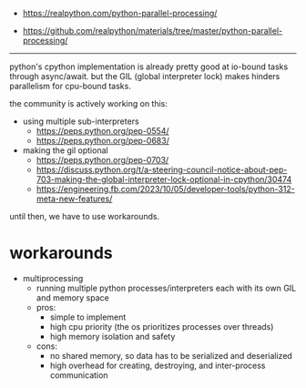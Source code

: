 - https://realpython.com/python-parallel-processing/

- https://github.com/realpython/materials/tree/master/python-parallel-processing/

---

python's cpython implementation is already pretty good at io-bound tasks through async/await. but the GIL (global interpreter lock) makes hinders parallelism for cpu-bound tasks.

the community is actively working on this:

- using multiple sub-interpreters
     - https://peps.python.org/pep-0554/
     - https://peps.python.org/pep-0683/
- making the gil optional
     - https://peps.python.org/pep-0703/
     - https://discuss.python.org/t/a-steering-council-notice-about-pep-703-making-the-global-interpreter-lock-optional-in-cpython/30474
     - https://engineering.fb.com/2023/10/05/developer-tools/python-312-meta-new-features/

until then, we have to use workarounds.

# workarounds

- multiprocessing
     - running multiple python processes/interpreters each with its own GIL and memory space
     - pros:
          - simple to implement
          - high cpu priority (the os prioritizes processes over threads)
          - high memory isolation and safety
     - cons:
          - no shared memory, so data has to be serialized and deserialized
          - high overhead for creating, destroying, and inter-process communication

